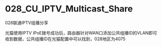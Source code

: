 # 028_CU_IPTV_Multicast_Share
028联通IPTV组播分享

光猫使用IPTV IPoE拨号成功后，路由器针对WAN口添加公共组播ID的VLAN即可收到数据，公共组播ID在光猫配置中可以找到，028地区为4075
